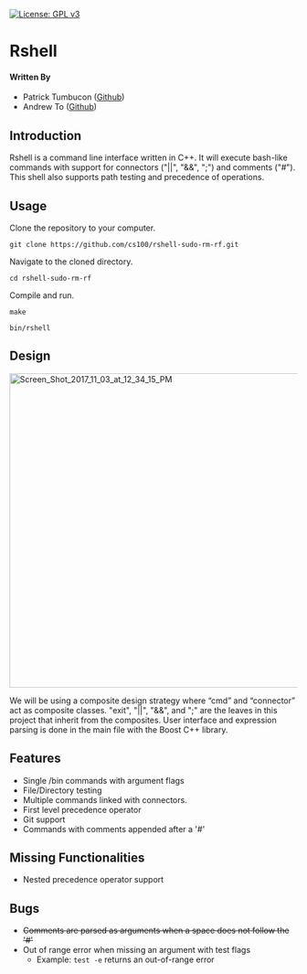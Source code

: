 [![License: GPL v3](https://img.shields.io/badge/License-GPL%20v3-blue.svg)](https://www.gnu.org/licenses/gpl-3.0)

# Rshell
#### Written By

* Patrick Tumbucon ([Github](https://www.github.com/ptumb001))
* Andrew To ([Github](https://www.github.com/andrew-t187))

## Introduction

Rshell is a command line interface written in C++. It will execute bash-like commands with support for connectors ("||", "&&", ";") and comments ("#"). This shell also supports path testing and precedence of operations.  

## Usage

Clone the repository to your computer.

`git clone https://github.com/cs100/rshell-sudo-rm-rf.git`

Navigate to the cloned directory.

`cd rshell-sudo-rm-rf`

Compile and run.

`make`

`bin/rshell`

## Design

<a href="https://ibb.co/mptPoG"><img src="https://preview.ibb.co/n632aw/Screen_Shot_2017_11_03_at_12_34_15_PM.png" alt="Screen_Shot_2017_11_03_at_12_34_15_PM" border="0" width="550px" margin="0 auto"></a>

We will be using a composite design strategy where “cmd” and “connector” act as composite classes. "exit", "||", "&&", and ";" are the leaves in this project that inherit from the composites. User interface and expression parsing is done in the main file with the Boost C++ library.

## Features

* Single /bin commands with argument flags
* File/Directory testing
* Multiple commands linked with connectors.
* First level precedence operator
* Git support 
* Commands with comments appended after a '#'

## Missing Functionalities

* Nested precedence operator support

## Bugs

* ~~Comments are parsed as arguments when a space does not follow the '#'~~
* Out of range error when missing an argument with test flags
  * Example: `test -e` returns an out-of-range error
